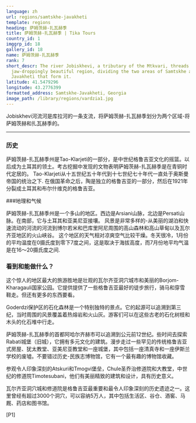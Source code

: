 ```yaml
---
language: zh
url: regions/samtskhe-javakheti
template: regions
heading: 萨姆茨赫-扎瓦赫季
title: 萨姆茨赫-扎瓦赫季 | Tika Tours
country_id: 1
imggrp_id: 18
gallery_id: 18
name: 萨姆茨赫-扎瓦赫季
rank: 7
short_descr: The river Jobiskhevi, a tributary of the Mtkvari, threads through this
  jaw-droppingly beautiful region, dividing the two areas of Samtskhe and
  Javakheti that form it.
latitude: 41.5479296
longitude: 43.2776399
formatted_address: Samtskhe-Javakheti, Georgia
image_path: /library/regions/vardzia1.jpg
---
```

<div class="row content-row"><!-- 1184 (1)-->

</div>

<div class="row content-row"><!-- 1185 (2)-->
<div class="col-12"><!-- 1577 -->

Jobiskhevi河流河是库拉河的一条支流，将萨姆茨赫-扎瓦赫季划分为两个区域-将萨姆茨赫和扎瓦赫季的。
</div>

</div>

<div class="row content-row"><!-- 1186 (3)-->
<div class="col-12"><!-- 1578 -->

* * *

</div>

</div>

<div class="row content-row"><!-- 1187 (4)-->
<div class="col-12 col-sm-6 col-md-6"><!-- 1579 -->

### 历史


萨姆茨赫-扎瓦赫季州是Tao-Klarjeti的一部分，是中世纪格鲁吉亚文化的摇篮。以后成为土耳其的领土。考古挖掘中发现的文物表明萨姆茨赫-扎瓦赫季是在青铜时代定居的。
Tao-Klarjeti从十五世纪五十年代到十七世纪七十年代一直处于奥斯曼帝国的统治之下. 在俄国革命之后，陶是独立的格鲁吉亚的一部分，然后在1921年分裂成土耳其和布尔什维克的格鲁吉亚。

###地理和气候


萨姆茨赫-扎瓦赫季州是一个多山的地区。西边是Arsiani山脉，北边是Persati山脉。在南部，它与土耳其和亚美尼亚接壤。
风景是非常多样的-从美丽的湖泊和快速流动的河流的河流到博尔若米和巴库里阿尼周围的高山森林和高山草甸以及瓦尔齐亚地区的火山峡谷。
这个地区的天气相对凉爽空气比较干燥。冬天很冷，1月份的平均温度在0摄氏度到零下7度之间，这是取决于海拔高度，而7月份地平均气温是在16～20摄氏度之间.

</div>

<div class="col-12 col-sm-6 col-md-6"><!-- 1580 -->

### 看到和能做什么？

这个惊人的地区最大的旅游胜地是壮观的瓦尔齐亚洞穴城市和美丽的Borjom-Kharagauli国家公园。它提供提供了一些格鲁吉亚最好的徒步旅行，骑马和穿雪鞋走。但还有更多的东西要看。

Goderdzi保护区的石化森林是一个特别独特的景点。它的起源可以追溯到第三纪，当时周围的风景覆盖着热熔岩和火山灰。游客们可以在这些古老的石化树枝和木头的化石堆中行走。

萨姆茨赫-扎瓦赫季的首都阿哈尔齐赫市可以追溯到公元前12世纪。些时间去探索Rabati城堡（旧城），它拥有多元文化的建筑。漫步走过一些罕见的传统格鲁吉亚式房屋、犹太教堂、亚美尼亚教堂和一座城堡，其中包括一座清真寺和一座伊斯兰学校的废墟。不要错过历史-民族志博物馆，它有一个最有趣的博物馆收藏。

参观令人印象深刻的Atskuri和Tmogvi堡垒，Chule圣乔治修道院和大教堂，中世纪的修道院Timotesubani，他们有美丽精致的建筑和设计，具有历史意义。

瓦尔齐亚洞穴城和修道院是格鲁吉亚最重要和最令人印象深刻的历史遗迹之一。这里曾经有超过3000个洞穴，可以容纳5万人，其中包括生活区、谷仓、酒窖、马厩、药店和图书馆。

</div>

</div>

[P1]
